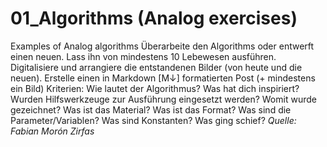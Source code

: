 # 01_Algorithms (Analog exercises)
Examples of Analog algorithms
Überarbeite den Algorithms oder entwerft einen neuen.
Lass ihn von mindestens 10 Lebewesen ausführen.
Digitalisiere und arrangiere die entstandenen Bilder (von heute und die neuen).
Erstelle einen in Markdown [M↓] formatierten Post (+ mindestens ein Bild)
Kriterien:
Wie lautet der Algorithmus?
Was hat dich inspiriert?
Wurden Hilfswerkzeuge zur Ausführung eingesetzt werden?
Womit wurde gezeichnet?
Was ist das Material?
Was ist das Format?
Was sind die Parameter/Variablen?
Was sind Konstanten?
Was ging schief?
_Quelle: Fabian Morón Zirfas_
